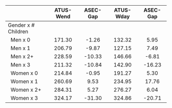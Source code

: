 
|                      |    ATUS-Wend |     ASEC-Gap |    ATUS-Wday |     ASEC-Gap |
| -------------------- | :----------: | :----------: | :----------: | :----------: |
| Gender x # Children  |              |              |              |              |
| &nbsp;&nbsp;Men x 0  |       171.30 |        -1.26 |       132.32 |         5.95 |
| &nbsp;&nbsp;Men x 1  |       206.79 |        -9.87 |       127.15 |         7.49 |
| &nbsp;&nbsp;Men x 2+ |       228.59 |       -10.33 |       146.66 |        -6.81 |
| &nbsp;&nbsp;Men x 3  |       211.32 |       -10.84 |       142.90 |       -16.23 |
| &nbsp;&nbsp;Women x 0 |       214.84 |        -0.95 |       191.27 |         5.30 |
| &nbsp;&nbsp;Women x 1 |       260.69 |         9.53 |       234.95 |        17.76 |
| &nbsp;&nbsp;Women x 2+ |       284.31 |         5.27 |       276.27 |         6.04 |
| &nbsp;&nbsp;Women x 3 |       324.17 |       -31.30 |       324.86 |       -20.71 |

